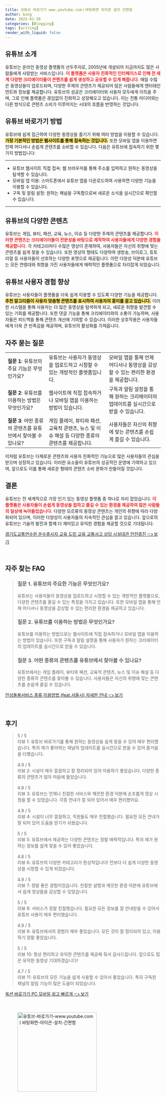 ```yaml
---
title: 유튜브 바로가기 www.youtube.comㅣ바탕화면 아이콘 설치 간편함
author: bing
date: 2025-01-30
categories: [Blogging]
tags: [writing]
render_with_liquid: false
---
```



<h2 id='유튜브_소개'>유튜브 소개</h2>

<p>유튜브는 온라인 동영상 플랫폼의 선두주자로, 2005년에 개설되어 지금까지도 많은 사람들에게 사랑받는 서비스입니다. <b><span style="color: #ee2323;">이 플랫폼은 사용자 친화적인 인터페이스로 인해 전 세계 다양한 크리에이터들이 콘텐츠를 쉽게 생성하고 공유할 수 있게 해줍니다.</span></b> 매일 수많은 동영상들이 업로드되며, 다양한 주제의 콘텐츠가 제공되어 많은 사람들에게 엔터테인먼트와 정보를 제공합니다. 유튜브의 성공은 크리에이터와 사용자 모두에게 이득을 주며, 그로 인해 플랫폼은 끊임없이 진화하고 성장해오고 있습니다. 이는 전통 미디어와는 다른 방식으로 콘텐츠 소비가 이루어지는 시대의 흐름을 반영하는 것입니다.</p>

<h2 id='유튜브_바로가기_방법'>유튜브 바로가기 방법</h2>

<p>유튜브에 쉽게 접근하여 다양한 동영상을 즐기기 위해 여러 방법을 이용할 수 있습니다. <b><span style="background-color: #ffe066;">가장 기본적인 방법은 웹사이트를 통해 접속하는 것입니다.</span></b> 또한 모바일 앱을 이용하면 언제 어디서나 손쉽게 콘텐츠를 소비할 수 있습니다. 다음은 유튜브에 접속하기 위한 몇 가지 방법입니다:</p>

<hr />

<ul>
    <li>유튜브 웹사이트 직접 접속: 웹 브라우저를 통해 주소를 입력하고 원하는 동영상을 탐색할 수 있습니다.</li>
    <li>모바일 앱 이용: 스마트폰에서 유튜브 앱을 다운로드하여 사용하면 다양한 기능을 이용할 수 있습니다.</li>
    <li>구독 및 알림 설정: 원하는 채널을 구독함으로써 새로운 소식을 실시간으로 확인할 수 있습니다.</li>
</ul>

<hr />

<h2 id='유튜브_콘텐츠_종류'>유튜브의 다양한 콘텐츠</h2>

<p>유튜브는 게임, 뷰티, 패션, 교육, 뉴스, 이슈 등 다양한 주제의 콘텐츠를 제공합니다. <b><span style="color: #ee2323;">이러한 콘텐츠는 크리에이터들이 전문성을 바탕으로 제작하여 사용자들에게 다양한 경험을 제공합니다.</span></b> 각 카테고리마다 수많은 영상이 존재하여, 사용자들은 자신의 취향에 맞는 콘텐츠를 쉽게 찾을 수 있습니다. 또한 영상의 형태도 다양하여 생방송, 브이로그, 튜토리얼 등 사용자들이 선호하는 다양한 포맷으로 제공됩니다. 이런 다양성 덕분에 유튜브는 모든 연령대와 취향을 가진 사용자들에게 매력적인 플랫폼으로 자리잡게 되었습니다.</p>

<h2 id='유튜브_사용자_경험'>유튜브 사용자 경험 향상</h2>

<p>유튜브는 사용자들이 플랫폼을 더욱 쉽게 이용할 수 있도록 다양한 기능을 제공합니다. <b><span style="background-color: #ffe066;">추천 알고리즘이 사용자 맞춤형 콘텐츠를 표시하여 사용자의 흥미를 끌고 있습니다.</span></b> 이러한 시스템을 통해 사용자는 더 많은 동영상을 탐색하게 되고, 새로운 취향을 발견할 수 있는 기회를 제공합니다. 또한 댓글 기능을 통해 크리에이터와의 소통이 가능하며, 사용자들은 피드백을 통해 콘텐츠 개선에 기여할 수 있습니다. 이러한 상호작용은 사용자들에게 더욱 큰 만족감을 제공하며, 유튜브의 활성화를 가져옵니다.</p>

<h2 id='자주_묻는_질문'>자주 묻는 질문</h2>

<table>
    <tr>
        <td><b>질문 1</b>: 유튜브의 주요 기능은 무엇인가요?</td>
        <td>유튜브는 사용자가 동영상을 업로드하고 시청할 수 있는 개방적인 플랫폼입니다.</td>
        <td>모바일 앱을 통해 언제 어디서나 동영상을 감상할 수 있는 편리한 환경을 제공합니다.</td>
    </tr>
    <tr>
        <td><b>질문 2</b>: 유튜브를 이용하는 방법은 무엇인가요?</td>
        <td>웹사이트에 직접 접속하거나 모바일 앱을 이용하는 방법이 있습니다.</td>
        <td>구독과 알림 설정을 통해 원하는 크리에이터의 업데이트를 실시간으로 받을 수 있습니다.</td>
    </tr>
    <tr>
        <td><b>질문 3</b>: 어떤 종류의 콘텐츠를 유튜브에서 찾아볼 수 있나요?</td>
        <td>게임 플레이, 뷰티와 패션, 교육적 콘텐츠, 뉴스 및 이슈 해설 등 다양한 종류의 콘텐츠를 제공합니다.</td>
        <td>사용자들은 자신의 취향에 맞는 콘텐츠를 손쉽게 즐길 수 있습니다.</td>
    </tr>
</table>

<p>이처럼 유튜브는 다채로운 콘텐츠와 사용자 친화적인 기능으로 많은 사용자들의 관심을 받으며 성장하고 있습니다. 이러한 요소들이 유튜브의 성공적인 운영에 기여하고 있으며, 앞으로도 이를 통해 새로운 형태의 콘텐츠 소비 문화가 만들어질 것입니다.</p>

<h2 id='결론'>결론</h2>

<p>유튜브는 전 세계적으로 가장 인기 있는 동영상 플랫폼 중 하나로 자리 잡았습니다. <b><span style="color: #ee2323;">이 플랫폼은 사용자들이 손쉽게 동영상을 접하고 즐길 수 있는 환경을 제공하여 많은 사람들의 일상에 녹아들었습니다.</span></b> 다양한 모르류의 동영상 콘텐츠는 개인의 취향에 따라 다양화되어 있으며, 이러한 다양성이 사용자들의 지속적인 관심을 끌고 있습니다. 앞으로의 유튜브는 기술의 발전과 함께 더 재미있고 유익한 경험을 제공할 것으로 기대됩니다.</p>


<p><a class="click-button" title="경기도교통연수원 운수종사자 교육 도민 교육 교통사고 상담 시설대관 안전증진" href="https://yellowplanner.github.io/posts/%EA%B2%BD%EA%B8%B0%EB%8F%84%EA%B5%90%ED%86%B5%EC%97%B0%EC%88%98%EC%9B%90-%EC%9A%B4%EC%88%98%EC%A2%85%EC%82%AC%EC%9E%90-%EA%B5%90%EC%9C%A1-%EB%8F%84%EB%AF%BC-%EA%B5%90%EC%9C%A1-%EA%B5%90%ED%86%B5%EC%82%AC%EA%B3%A0-%EC%83%81%EB%8B%B4-%EC%8B%9C%EC%84%A4%EB%8C%80%EA%B4%80-%EC%95%88%EC%A0%84%EC%A6%9D%EC%A7%84/" rel="dofollow">경기도교통연수원 운수종사자 교육 도민 교육 교통사고 상담 시설대관 안전증진 👈 보기</a></p><br>
<h2 id='자주_찾는_FAQ'>자주 찾는 FAQ</h2>
<div itemscope="" itemtype="https://schema.org/FAQPage"> 
<blockquote> 
<div itemscope="" itemprop="mainEntity" itemtype="https://schema.org/Question"> 
<h3 itemprop="name">질문 1. 유튜브의 주요한 기능은 무엇인가요?</h3> 
<div itemscope="" itemprop="acceptedAnswer" itemtype="https://schema.org/Answer"> 
<span itemprop="text"> 
<p>유튜브는 사용자들이 동영상을 업로드하고 시청할 수 있는 개방적인 플랫폼으로, 다양한 콘텐츠를 즐길 수 있는 특징을 가지고 있습니다. 또한 모바일 앱을 통해 언제 어디서나 동영상을 감상할 수 있는 편리한 환경을 제공하고 있습니다.</p> 
</span> 
</div> 
</div> 
<div itemscope="" itemprop="mainEntity" itemtype="https://schema.org/Question"> 
<h3 itemprop="name">질문 2. 유튜브를 이용하는 방법은 무엇인가요?</h3> 
<div itemscope="" itemprop="acceptedAnswer" itemtype="https://schema.org/Answer"> 
<span itemprop="text"> 
<p>유튜브를 이용하는 방법으로는 웹사이트에 직접 접속하거나 모바일 앱을 이용하는 방법이 있습니다. 또한 구독과 알림 설정을 통해 사용자가 원하는 크리에이터의 업데이트를 실시간으로 받을 수 있습니다.</p> 
</span> 
</div> 
</div> 
<div itemscope="" itemprop="mainEntity" itemtype="https://schema.org/Question"> 
<h3 itemprop="name">질문 3. 어떤 종류의 콘텐츠를 유튜브에서 찾아볼 수 있나요?</h3> 
<div itemscope="" itemprop="acceptedAnswer" itemtype="https://schema.org/Answer"> 
<span itemprop="text"> 
<p>유튜브에서는 게임 플레이, 뷰티와 패션, 교육적 콘텐츠, 뉴스 및 이슈 해설 등 다양한 종류의 콘텐츠를 찾아볼 수 있습니다. 사용자들은 자신의 취향에 맞는 콘텐츠를 손쉽게 즐길 수 있습니다.</p> 
</span> 
</div> 
</div> 
</blockquote> 
</div>
<p><a class="click-button" title="안심돌봄서비스 종류 이용방법 (feat.서울시) 자세한 안내" href="https://yellowplanner.github.io/posts/%EC%95%88%EC%8B%AC%EB%8F%8C%EB%B4%84%EC%84%9C%EB%B9%84%EC%8A%A4-%EC%A2%85%EB%A5%98-%EC%9D%B4%EC%9A%A9%EB%B0%A9%EB%B2%95-(feat.%EC%84%9C%EC%9A%B8%EC%8B%9C)-%EC%9E%90%EC%84%B8%ED%95%9C-%EC%95%88%EB%82%B4/" rel="dofollow">안심돌봄서비스 종류 이용방법 (feat.서울시) 자세한 안내 👈 보기</a></p><br>
<h2 id='후기'>후기</h2>
<div itemscope itemtype="https://schema.org/Product">
  <blockquote>
  <div itemprop="review" itemscope itemtype="https://schema.org/Review">
      <div itemprop="reviewRating" itemscope itemtype="https://schema.org/Rating"> <span itemprop="ratingValue">5</span> / <span itemprop="bestRating">5</span> </div>
      <span itemprop="reviewBody">리뷰 1: 유튜브 바로가기를 통해 원하는 동영상을 쉽게 찾을 수 있어 매우 편리했습니다. 특히 제가 좋아하는 채널의 업데이트를 실시간으로 받을 수 있어 즐거움을 더했습니다.</span>
  </div>
  <br>
  <div itemprop="review" itemscope itemtype="https://schema.org/Review">
      <div itemprop="reviewRating" itemscope itemtype="https://schema.org/Rating"> <span itemprop="ratingValue">4.9</span> / <span itemprop="bestRating">5</span> </div>
      <span itemprop="reviewBody">리뷰 2: 시설이 매우 깔끔하고 잘 정리되어 있어 이용하기 좋았습니다. 다양한 종류의 콘텐츠가 많아 마음에 들었습니다.</span>
  </div>
  <br>
  <div itemprop="review" itemscope itemtype="https://schema.org/Review">
      <div itemprop="reviewRating" itemscope itemtype="https://schema.org/Rating"> <span itemprop="ratingValue">4.8</span> / <span itemprop="bestRating">5</span> </div>
      <span itemprop="reviewBody">리뷰 3: 유튜브는 언제나 친절한 서비스와 깨끗한 환경 덕분에 순조롭게 영상 시청을 할 수 있었습니다. 각종 안내가 잘 되어 있어서 매우 편리했어요.</span>
  </div>
  <br>
  <div itemprop="review" itemscope itemtype="https://schema.org/Review">
      <div itemprop="reviewRating" itemscope itemtype="https://schema.org/Rating"> <span itemprop="ratingValue">4.9</span> / <span itemprop="bestRating">5</span> </div>
      <span itemprop="reviewBody">리뷰 4: 시설이 너무 깔끔하고, 직원들도 매우 친절했습니다. 필요한 모든 안내가 잘 되어 있어 도움을 받기가 쉬웠습니다.</span>
  </div>
  <br>
  <div itemprop="review" itemscope itemtype="https://schema.org/Review">
      <div itemprop="reviewRating" itemscope itemtype="https://schema.org/Rating"> <span itemprop="ratingValue">5</span> / <span itemprop="bestRating">5</span> </div>
      <span itemprop="reviewBody">리뷰 5: 유튜브에서 제공하는 다양한 콘텐츠는 정말 매력적입니다. 특히 제가 원하는 정보를 쉽게 찾을 수 있어 좋았습니다.</span>
  </div>
  <br>
  <div itemprop="review" itemscope itemtype="https://schema.org/Review">
      <div itemprop="reviewRating" itemscope itemtype="https://schema.org/Rating"> <span itemprop="ratingValue">4.8</span> / <span itemprop="bestRating">5</span> </div>
      <span itemprop="reviewBody">리뷰 6: 유튜브의 다양한 카테고리가 환상적입니다! 전보다 더 쉽게 다양한 동영상을 시청할 수 있게 되었습니다.</span>
  </div>
  <br>
  <div itemprop="review" itemscope itemtype="https://schema.org/Review">
      <div itemprop="reviewRating" itemscope itemtype="https://schema.org/Rating"> <span itemprop="ratingValue">4.9</span> / <span itemprop="bestRating">5</span> </div>
      <span itemprop="reviewBody">리뷰 7: 정말 좋은 경험이었습니다. 친절한 설명과 깨끗한 환경 덕분에 유튜브에서 쉽게 영상들을 감상할 수 있었습니다.</span>
  </div>
  <br>
  <div itemprop="review" itemscope itemtype="https://schema.org/Review">
      <div itemprop="reviewRating" itemscope itemtype="https://schema.org/Rating"> <span itemprop="ratingValue">5</span> / <span itemprop="bestRating">5</span> </div>
      <span itemprop="reviewBody">리뷰 8: 서비스가 정말 친절했습니다. 필요한 모든 정보를 잘 안내받을 수 있어서 유튜브 사용이 매우 편리했습니다.</span>
  </div>
  <br>
  <div itemprop="review" itemscope itemtype="https://schema.org/Review">
      <div itemprop="reviewRating" itemscope itemtype="https://schema.org/Rating"> <span itemprop="ratingValue">4.9</span> / <span itemprop="bestRating">5</span> </div>
      <span itemprop="reviewBody">리뷰 9: 유튜브에서의 경험이 매우 좋았습니다. 모든 것이 잘 정리되어 있고, 이용하기 정말 좋았습니다.</span>
  </div>
  <br>
  <div itemprop="review" itemscope itemtype="https://schema.org/Review">
      <div itemprop="reviewRating" itemscope itemtype="https://schema.org/Rating"> <span itemprop="ratingValue">5</span> / <span itemprop="bestRating">5</span> </div>
      <span itemprop="reviewBody">리뷰 10: 항상 편리하고 유익한 콘텐츠를 제공해 줘서 감사드립니다. 앞으로도 많은 유익한 동영상 기대하겠습니다!</span>
  </div>
  <br>
  <div itemprop="review" itemscope itemtype="https://schema.org/Review">
      <div itemprop="reviewRating" itemscope itemtype="https://schema.org/Rating"> <span itemprop="ratingValue">4.7</span> / <span itemprop="bestRating">5</span> </div>
      <span itemprop="reviewBody">리뷰 11: 유튜브의 모든 기능을 쉽게 사용할 수 있어서 좋았습니다. 특히 구독한 채널의 알림 기능이 많은 도움이 되었습니다.</span>
  </div>
  </blockquote>
</div>
<p><a class="click-button" title="옥션 바로가기 PC 모바일 쉽고 빠르게" href="https://yellowplanner.github.io/posts/%EC%98%A5%EC%85%98-%EB%B0%94%EB%A1%9C%EA%B0%80%EA%B8%B0-PC-%EB%AA%A8%EB%B0%94%EC%9D%BC-%EC%89%BD%EA%B3%A0-%EB%B9%A0%EB%A5%B4%EA%B2%8C/" rel="dofollow">옥션 바로가기 PC 모바일 쉽고 빠르게 👈 보기</a></p><br>
<figure class="image"><img src="https://yellowplanner.github.io/assets/img/thumbnail/유튜브-바로가기-www.youtube.comㅣ바탕화면-아이콘-설치-간편함.webp" alt="유튜브-바로가기-www.youtube.comㅣ바탕화면-아이콘-설치-간편함" width="256" height="256"></figure>